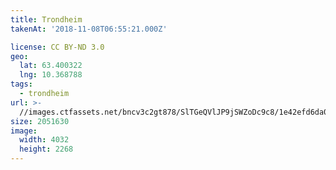 ```yaml
---
title: Trondheim
takenAt: '2018-11-08T06:55:21.000Z'

license: CC BY-ND 3.0
geo:
  lat: 63.400322
  lng: 10.368788
tags:
  - trondheim
url: >-
  //images.ctfassets.net/bncv3c2gt878/SlTGeQVlJP9jSWZoDc9c8/1e42efd6da093fb4a3d588eb15fbf240/trondheim_45811331891_o
size: 2051630
image:
  width: 4032
  height: 2268
---
```

